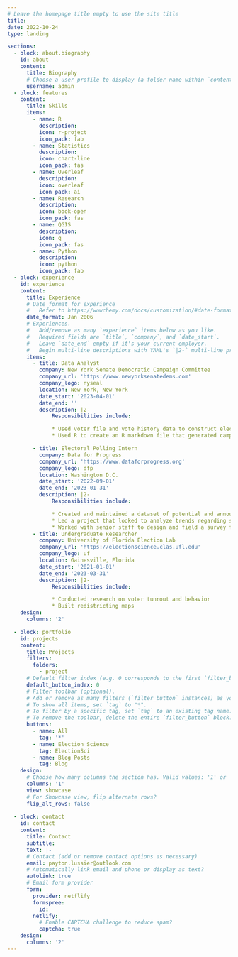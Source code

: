 ```yaml
---
# Leave the homepage title empty to use the site title
title:
date: 2022-10-24
type: landing

sections:
  - block: about.biography
    id: about
    content:
      title: Biography
      # Choose a user profile to display (a folder name within `content/authors/`)
      username: admin
  - block: features
    content:
      title: Skills
      items:
        - name: R
          description: 
          icon: r-project
          icon_pack: fab
        - name: Statistics
          description: 
          icon: chart-line
          icon_pack: fas
        - name: Overleaf
          description: 
          icon: overleaf
          icon_pack: ai
        - name: Research
          description: 
          icon: book-open
          icon_pack: fas
        - name: QGIS
          description: 
          icon: q
          icon_pack: fas
        - name: Python
          description: 
          icon: python
          icon_pack: fab
  - block: experience
    id: experience
    content:
      title: Experience
      # Date format for experience
      #   Refer to https://wowchemy.com/docs/customization/#date-format
      date_format: Jan 2006
      # Experiences.
      #   Add/remove as many `experience` items below as you like.
      #   Required fields are `title`, `company`, and `date_start`.
      #   Leave `date_end` empty if it's your current employer.
      #   Begin multi-line descriptions with YAML's `|2-` multi-line prefix.
      items:
        - title: Data Analyst
          company: New York Senate Democratic Campaign Committee
          company_url: 'https://www.newyorksenatedems.com'
          company_logo: nyseal
          location: New York, New York
          date_start: '2023-04-01'
          date_end: ''
          description: |2-
              Responsibilities include:

              * Used voter file and vote history data to construct election turnout models.
              * Used R to create an R markdown file that generated campaign donor information utilizing New York State Board of Elections campaign finance filings. The document provided insight into the geographic placement and number of in-district donors.

        - title: Electoral Polling Intern
          company: Data for Progress
          company_url: 'https://www.dataforprogress.org'
          company_logo: dfp
          location: Washington D.C.
          date_start: '2022-09-01'
          date_end: '2023-01-31'
          description: |2-
              Responsibilities include:

              * Created and maintained a dataset of potential and announced Democratic candidates for state office. 
              * Led a project that looked to analyze trends regarding support for the Independent Legislature Theory and legislative involvement in electoral administration. Independently wrote survey questions and produced reports on findings that included data visualizations.     
              * Worked with senior staff to design and field a survey for a prospective Virginia State Senate candidate. Assisted in writing questions for the candidate to better understand constituent concerns and needs. 
        - title: Undergraduate Researcher
          company: University of Florida Election Lab
          company_url: 'https://electionscience.clas.ufl.edu'
          company_logo: uf
          location: Gainesville, Florida
          date_start: '2021-01-01'
          date_end: '2023-03-31'
          description: |2-
              Responsibilities include:

              * Conducted research on voter tunrout and behavior
              * Built redistricting maps
    design:
      columns: '2'

  - block: portfolio
    id: projects
    content:
      title: Projects
      filters:
        folders:
          - project
      # Default filter index (e.g. 0 corresponds to the first `filter_button` instance below).
      default_button_index: 0
      # Filter toolbar (optional).
      # Add or remove as many filters (`filter_button` instances) as you like.
      # To show all items, set `tag` to "*".
      # To filter by a specific tag, set `tag` to an existing tag name.
      # To remove the toolbar, delete the entire `filter_button` block.
      buttons:
        - name: All
          tag: '*'
        - name: Election Science
          tag: ElectionSci
        - name: Blog Posts
          tag: Blog
    design:
      # Choose how many columns the section has. Valid values: '1' or '2'.
      columns: '1'
      view: showcase
      # For Showcase view, flip alternate rows?
      flip_alt_rows: false
 
  - block: contact
    id: contact
    content:
      title: Contact
      subtitle:
      text: |-
      # Contact (add or remove contact options as necessary)
      email: payton.lussier@outlook.com
      # Automatically link email and phone or display as text?
      autolink: true
      # Email form provider
      form:
        provider: netflify
        formspree:
          id:
        netlify: 
          # Enable CAPTCHA challenge to reduce spam?
          captcha: true
    design:
      columns: '2'
---
```

